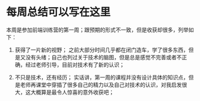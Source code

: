# 每周总结可以写在这里

本周是参加前端训练营的第一周；跟预期的形式不一致，但是收获却很多，列举如下：

1. 获得了一片新的视野；
之前大部分时间几乎都在闭门造车，学了很多东西，但是又没有头绪；自己也列过关于技术的脑图，但是总是感觉不完善或者不正确，经过老师引导，目前对技术有了新的认识；

2. 不只是技术，还有经历；
实话讲，第一周的课程并没有设计具体的知识点，但是老师再课堂中穿插了很多自己的精力以及自己对技术的认识，对我启发很大，这大概算是最令人惊喜的意外收获吧；